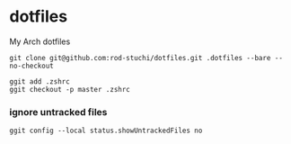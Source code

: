 # dotfiles
My Arch dotfiles

```console
git clone git@github.com:rod-stuchi/dotfiles.git .dotfiles --bare --no-checkout
```

```console
ggit add .zshrc
ggit checkout -p master .zshrc
```

### ignore untracked files
```console
ggit config --local status.showUntrackedFiles no
```
